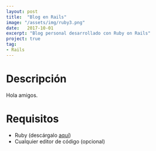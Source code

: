 ```yaml
---
layout: post
title:  "Blog en Rails"
image: "/assets/img/ruby3.png"
date:   2017-10-01
excerpt: "Blog personal desarrollado con Ruby on Rails"
project: true
tag:
- Rails
---
```


# Descripción

Hola amigos.

# Requisitos

* Ruby (descárgalo [aquí](https://www.ruby-lang.org/es/downloads/))
* Cualquier editor de código (opcional)
